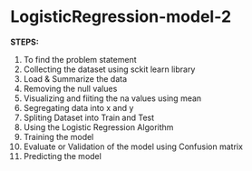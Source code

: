 # LogisticRegression-model-2

**STEPS:**
1) To find the problem statement
2) Collecting the dataset using sckit learn library
3) Load & Summarize the data
4) Removing the null values
5) Visualizing and fiiting the na values using mean
6) Segregating data into x and y
7) Spliting Dataset into Train and Test
8) Using the Logistic Regression Algorithm
9) Training the model
10) Evaluate or Validation of the model using Confusion matrix
11) Predicting the model
